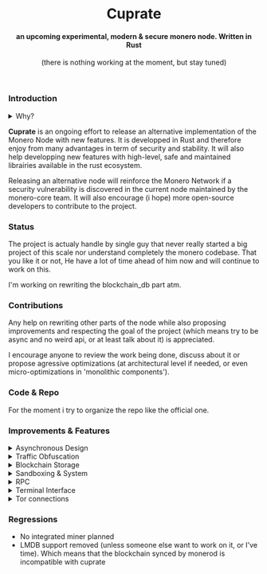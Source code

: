 <h1 align=center> Cuprate </h1>
<h4 align=center> an upcoming experimental, modern & secure monero node. Written in Rust </h4>

<p align=center>(there is nothing working at the moment, but stay tuned)</p>

&nbsp;

<h3>Introduction</h3>
<details>
  
  <summary>Why?</summary>
  
Monero is actively used across the world and gains more and more users through the years. Unfortunately, it is clearly targeted by numerous adversaries with different set of ressources. As of now we are targeted by media disinformation, other cryptocurrency communities & even governements. The life of the project depends now on our efforts to make Monero usable by anyone while also remaining resilient against an attack.

The current state of Monero developpement is encouraging. Farcaster & COMIT have successfuly developped XMR<>BTC Atomic Swap, ETH<>XMR bridge is on the way, and other are draft. Not only it is a great addition to the UX but it also give monero resilience by developping way for people to access it in case of ban. Seraphis is on the way to make Monero even more private. As of consensus security, p2pool is now mature and actively used.

We can clearly applaud all the efforts that have been done. But there is still works to do. For example, we still don't have developped traffic obfuscation to bypass DPI. Without, it'll be easy for governements to dramatically reduce the access to the monero network, and by that reduce the number of people that could escape the financial system.
</details>
  
**Cuprate** is an ongoing effort to release an alternative implementation of the Monero Node with new features. It is developped in Rust and therefore enjoy from many advantages in term of security and stability. It will also help developping new features with high-level, safe and maintained librairies available in the rust ecosystem. 

Releasing an alternative node will reinforce the Monero Network if a security vulnerability is discovered in the current node maintained by the monero-core team. It will also encourage (i hope) more open-source developers to contribute to the project. 

  
### Status

The project is actualy handle by single guy that never really started a big project of this scale nor understand completely the monero codebase. That you like it or not, He have a lot of time ahead of him now and will continue to work on this.

I'm working on rewriting the blockchain_db part atm.

### Contributions

Any help on rewriting other parts of the node while also proposing improvements and respecting the goal of the project (which means try to be async and no weird api, or at least talk about it) is appreciated. 

I encourage anyone to review the work being done, discuss about it or propose agressive optimizations (at architectural level if needed, or even micro-optimizations in 'monolithic components').

### Code & Repo

For the moment i try to organize the repo like the official one.

### Improvements & Features

<details> <summary>Asynchronous Design</summary> </br> Networking will be more performant and versatile by using Tokio. It will permit the simultaneous connections of a hundred peers. Handling different protocols by peers will be possible in a modular manner.</details>
  
  <details> <summary>Traffic Obfuscation</summary> </br> Different protocol to bypass DPI will be available, such as [Levin protocol](https://github.com/vtnerd/monero/blob/docs_p2p_e2e/docs/LEVIN_PROTOCOL.md#encryption) (TLS based, see https://github.com/monero-project/monero/issues/7078) and QUIC [like Syncthing have done](https://github.com/syncthing/syncthing/pull/5737), but with offset and timing mitigations. Unless the monero-core team decide to implement these protocols, they'll only by available between cuprate peers.</details>
  
  <details> <summary>Blockchain Storage</summary> </br>LMDB is replaced by RocksDB, a high-performance database designed for SSD, already used by the Parity ethereum's rust client. HSE is also going to be implemented, as a more dsitributed and scalable alternative. </details>
  
<details> <summary>Sandboxing & System</summary> </br> There will be maintained SELinux/Apparmor policy for this node. It will internally use seccomp/Landlock to limit syscalls being used in order to improve isolation of the node with rest of the OS & Wallet Software.</details>
  
<details> <summary>RPC</summary> </br> gRPC will be available to communicate with the node.</details>
  
<details> <summary>Terminal Interface</summary> </br> More accessible interface based on the excellent [tui](https://lib.rs/crates/tui) library. There will be Geolocation of peers on map, VPN Detection, Ressource usages, statistics etc... </details>
  
<details> <summary>Tor connections</summary> </br> arti_client library will be embedded to make possible connections to tor peers without a system daemon or proxy (for the moment arti_client can't handle onion services, but it'll certainly in the near future).</details>

### Regressions

- No integrated miner planned
- LMDB support removed (unless someone else want to work on it, or I've time). Which means that the blockchain synced by monerod is incompatible with cuprate
